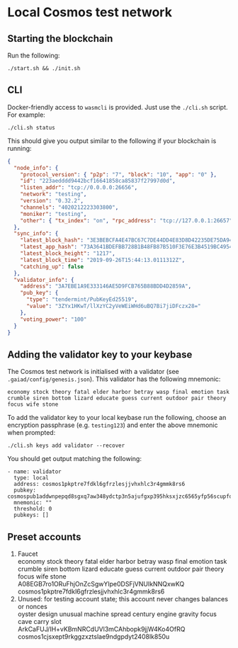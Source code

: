 # Local Cosmos test network

## Starting the blockchain

Run the following:

```
./start.sh && ./init.sh
```

## CLI

Docker-friendly access to `wasmcli` is provided. Just use the `./cli.sh` script.
For example:

```
./cli.sh status
```

This should give you output similar to the following if your blockchain is
running:

```json
{
  "node_info": {
    "protocol_version": { "p2p": "7", "block": "10", "app": "0" },
    "id": "223aedddd9442bcf16641858ca85837f27997d0d",
    "listen_addr": "tcp://0.0.0.0:26656",
    "network": "testing",
    "version": "0.32.2",
    "channels": "4020212223303800",
    "moniker": "testing",
    "other": { "tx_index": "on", "rpc_address": "tcp://127.0.0.1:26657" }
  },
  "sync_info": {
    "latest_block_hash": "3E3BEBCFA4E47BC67C7DE44DD4E83D8D42235DE75DA942A6BECD1F0F5A6246E4",
    "latest_app_hash": "73A3641BDEFBB728B1B48FB87B510F3E76E3B4519BC4954C6E1060738FCE8B14",
    "latest_block_height": "1217",
    "latest_block_time": "2019-09-26T15:44:13.0111312Z",
    "catching_up": false
  },
  "validator_info": {
    "address": "3A7EBE1A9E333146AE5D9FCB765B88BDD4D2859A",
    "pub_key": {
      "type": "tendermint/PubKeyEd25519",
      "value": "3ZYx1HKwT/llXzYC2yVeWEiWHd6uBQ7Bi7jiDFczx28="
    },
    "voting_power": "100"
  }
}
```

## Adding the validator key to your keybase

The Cosmos test network is initialised with a validator (see
`.gaiad/config/genesis.json`). This validator has the following mnemonic:

```
economy stock theory fatal elder harbor betray wasp final emotion task crumble siren bottom lizard educate guess current outdoor pair theory focus wife stone
```

To add the validator key to your local keybase run the following, choose an
encryption passphrase (e.g. `testing123`) and enter the above mnemonic when
prompted:

```
./cli.sh keys add validator --recover
```

You should get output matching the following:

```
- name: validator
  type: local
  address: cosmos1pkptre7fdkl6gfrzlesjjvhxhlc3r4gmmk8rs6
  pubkey: cosmospub1addwnpepqd8sgxq7aw348ydctp3n5ajufgxp395hksxjzc6565yfp56scupfqhlgyg5
  mnemonic: ""
  threshold: 0
  pubkeys: []
```

## Preset accounts

1. Faucet<br>
   economy stock theory fatal elder harbor betray wasp final emotion task crumble siren bottom lizard educate guess current outdoor pair theory focus wife stone<br>
   A08EGB7ro1ORuFhjOnZcSgwYlpe0DSFjVNUIkNNQxwKQ<br>
   cosmos1pkptre7fdkl6gfrzlesjjvhxhlc3r4gmmk8rs6
2. Unused: for testing account state; this account never changes balances or nonces<br>
   oyster design unusual machine spread century engine gravity focus cave carry slot<br>
   ArkCaFUJ/IH+vKBmNRCdUVl3mCAhbopk9jjW4Ko4OfRQ<br>
   cosmos1cjsxept9rkggzxztslae9ndgpdyt2408lk850u
